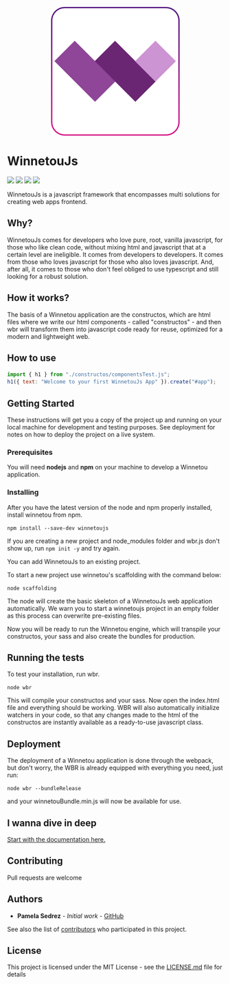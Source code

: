 <p align="center">
  <img src="https://raw.githubusercontent.com/cedrosdev/winnetoujs_assets/master/logo_v1_2020/winnetoujs-official-logo-2024-framework-javascript-web-development.png" alt="Winnetou Logo 2024" />

</p>

# WinnetouJs

<p>
   <img src="https://img.shields.io/npm/v/winnetoujs?color=6b2575&style=plastic" />
  <img src="https://img.shields.io/npm/l/winnetoujs?color=90449b&style=plastic" />
  <img src="https://img.shields.io/npm/dm/winnetoujs?color=cd94d5&style=plastic" />  
  <img src="https://img.shields.io/badge/PRs-welcome-brightgreen.svg?style=plastic" />
  </p>

WinnetouJs is a javascript framework that encompasses multi solutions for creating web apps frontend.

## Why?

WinnetouJs comes for developers who love pure, root, vanilla javascript, for those who like clean code, without mixing html and javascript that at a certain level are ineligible. It comes from developers to developers. It comes from those who loves javascript for those who also loves javascript. And, after all, it comes to those who don't feel obliged to use typescript and still looking for a robust solution.

## How it works?

The basis of a Winnetou application are the constructos, which are html files where we write our html components - called "constructos" - and then wbr will transform them into javascript code ready for reuse, optimized for a modern and lightweight web.

## How to use

```javascript
import { h1 } from "./constructos/componentsTest.js";
h1({ text: "Welcome to your first WinnetouJs App" }).create("#app");
```

## Getting Started

These instructions will get you a copy of the project up and running on your local machine for development and testing purposes. See deployment for notes on how to deploy the project on a live system.

### Prerequisites

You will need **nodejs** and **npm** on your machine to develop a Winnetou application.

### Installing

After you have the latest version of the node and npm properly installed, install winnetou from npm.

```
npm install --save-dev winnetoujs
```

If you are creating a new project and node_modules folder and wbr.js don't show up, run `npm init -y` and try again.

You can add WinnetouJs to an existing project.

To start a new project use winnetou's scaffolding with the command below:

```
node scaffolding
```

The node will create the basic skeleton of a WinnetouJs web application automatically. We warn you to start a winnetoujs project in an empty folder as this process can overwrite pre-existing files.

Now you will be ready to run the Winnetou engine, which will transpile your constructos, your sass and also create the bundles for production.

## Running the tests

To test your installation, run wbr.

```
node wbr
```

This will compile your constructos and your sass. Now open the index.html file and everything should be working.
WBR will also automatically initialize watchers in your code, so that any changes made to the html of the constructos are instantly available as a ready-to-use javascript class.

## Deployment

The deployment of a Winnetou application is done through the webpack, but don't worry, the WBR is already equipped with everything you need, just run:

```
node wbr --bundleRelease
```

and your winnetouBundle.min.js will now be available for use.

## I wanna dive in deep

[Start with the documentation here.](https://winnetoujs.org/docs)

## Contributing

Pull requests are welcome

## Authors

- **Pamela Sedrez** - _Initial work_ - [GitHub](https://github.com/kauesedrez)

See also the list of [contributors](https://github.com/cedrosdev/winnetoujs/contributors) who participated in this project.

## License

This project is licensed under the MIT License - see the [LICENSE.md](https://github.com/cedrosdev/winnetoujs/blob/master/LICENSE) file for details
